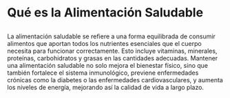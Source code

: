 # Qué es la Alimentación Saludable
##
La alimentación saludable se refiere a una forma equilibrada de consumir alimentos que aportan todos los nutrientes esenciales que el cuerpo necesita para funcionar correctamente. Esto incluye vitaminas, minerales, proteínas, carbohidratos y grasas en las cantidades adecuadas. Mantener una alimentación saludable no solo mejora el bienestar físico, sino que también fortalece el sistema inmunológico, previene enfermedades crónicas como la diabetes o las enfermedades cardiovasculares, y aumenta los niveles de energía, mejorando así la calidad de vida a largo plazo.



[Just the Docs]: https://just-the-docs.github.io/just-the-docs/
[GitHub Pages]: https://docs.github.com/en/pages
[README]: https://github.com/just-the-docs/just-the-docs-template/blob/main/README.md
[Jekyll]: https://jekyllrb.com
[GitHub Pages / Actions workflow]: https://github.blog/changelog/2022-07-27-github-pages-custom-github-actions-workflows-beta/
[use this template]: https://github.com/just-the-docs/just-the-docs-template/generate
